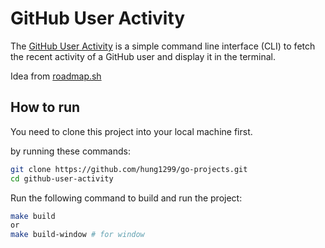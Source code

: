 # GitHub User Activity

The [GitHub User Activity](https://roadmap.sh/projects/github-user-activity) is a simple command line interface (CLI) to fetch the recent activity of a GitHub user and display it in the terminal.

Idea from [roadmap.sh](https://roadmap.sh/golang/projects)

## How to run

You need to clone this project into your local machine first.

by running these commands:

```bash
git clone https://github.com/hung1299/go-projects.git
cd github-user-activity
```
Run the following command to build and run the project:

```bash
make build
or 
make build-window # for window
```
